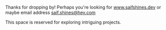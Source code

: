 Thanks for dropping by! Perhaps you're looking for www.saifshines.dev or maybe email address saif.shines@hey.com

This space is reserved for exploring intriguing projects.
